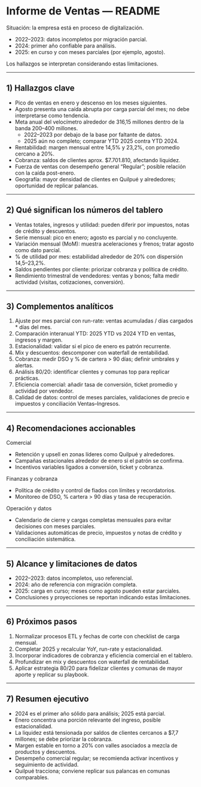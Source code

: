 # Informe de Ventas — README

Situación: la empresa está en proceso de digitalización.
- 2022–2023: datos incompletos por migración parcial.
- 2024: primer año confiable para análisis.
- 2025: en curso y con meses parciales (por ejemplo, agosto).

Los hallazgos se interpretan considerando estas limitaciones.

---

## 1) Hallazgos clave

- Pico de ventas en enero y descenso en los meses siguientes.
- Agosto presenta una caída abrupta por carga parcial del mes; no debe interpretarse como tendencia.
- Meta anual del velocímetro alrededor de 316,15 millones dentro de la banda 200–400 millones.
  - 2022–2023 por debajo de la base por faltante de datos.
  - 2025 aún no completo; comparar YTD 2025 contra YTD 2024.
- Rentabilidad: margen mensual entre 14,5% y 23,2%, con promedio cercano a 20%.
- Cobranza: saldos de clientes aprox. $7.701.810, afectando liquidez.
- Fuerza de ventas con desempeño general “Regular”; posible relación con la caída post-enero.
- Geografía: mayor densidad de clientes en Quilpué y alrededores; oportunidad de replicar palancas.

---

## 2) Qué significan los números del tablero

- Ventas totales, ingresos y utilidad: pueden diferir por impuestos, notas de crédito y descuentos.
- Serie mensual: pico en enero; agosto es parcial y no concluyente.
- Variación mensual (MoM): muestra aceleraciones y frenos; tratar agosto como dato parcial.
- % de utilidad por mes: estabilidad alrededor de 20% con dispersión 14,5–23,2%.
- Saldos pendientes por cliente: priorizar cobranza y política de crédito.
- Rendimiento trimestral de vendedores: ventas y bonos; falta medir actividad (visitas, cotizaciones, conversión).

---

## 3) Complementos analíticos

1) Ajuste por mes parcial con run-rate: ventas acumuladas / días cargados * días del mes.  
2) Comparación interanual YTD: 2025 YTD vs 2024 YTD en ventas, ingresos y margen.  
3) Estacionalidad: validar si el pico de enero es patrón recurrente.  
4) Mix y descuentos: descomponer con waterfall de rentabilidad.  
5) Cobranza: medir DSO y % de cartera > 90 días; definir umbrales y alertas.  
6) Análisis 80/20: identificar clientes y comunas top para replicar prácticas.  
7) Eficiencia comercial: añadir tasa de conversión, ticket promedio y actividad por vendedor.  
8) Calidad de datos: control de meses parciales, validaciones de precio e impuestos y conciliación Ventas–Ingresos.

---

## 4) Recomendaciones accionables

Comercial
- Retención y upsell en zonas líderes como Quilpué y alrededores.
- Campañas estacionales alrededor de enero si el patrón se confirma.
- Incentivos variables ligados a conversión, ticket y cobranza.

Finanzas y cobranza
- Política de crédito y control de fiados con límites y recordatorios.
- Monitoreo de DSO, % cartera > 90 días y tasa de recuperación.

Operación y datos
- Calendario de cierre y cargas completas mensuales para evitar decisiones con meses parciales.
- Validaciones automáticas de precio, impuestos y notas de crédito y conciliación sistemática.

---

## 5) Alcance y limitaciones de datos

- 2022–2023: datos incompletos, uso referencial.
- 2024: año de referencia con migración completa.
- 2025: carga en curso; meses como agosto pueden estar parciales.
- Conclusiones y proyecciones se reportan indicando estas limitaciones.

---

## 6) Próximos pasos

1) Normalizar procesos ETL y fechas de corte con checklist de carga mensual.  
2) Completar 2025 y recalcular YoY, run-rate y estacionalidad.  
3) Incorporar indicadores de cobranza y eficiencia comercial en el tablero.  
4) Profundizar en mix y descuentos con waterfall de rentabilidad.  
5) Aplicar estrategia 80/20 para fidelizar clientes y comunas de mayor aporte y replicar su playbook.

---

## 7) Resumen ejecutivo

- 2024 es el primer año sólido para análisis; 2025 está parcial.
- Enero concentra una porción relevante del ingreso, posible estacionalidad.
- La liquidez está tensionada por saldos de clientes cercanos a $7,7 millones; se debe priorizar la cobranza.
- Margen estable en torno a 20% con valles asociados a mezcla de productos y descuentos.
- Desempeño comercial regular; se recomienda activar incentivos y seguimiento de actividad.
- Quilpué tracciona; conviene replicar sus palancas en comunas comparables.
